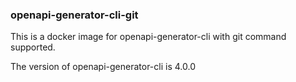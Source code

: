 ### openapi-generator-cli-git

This is a docker image for openapi-generator-cli with git command supported.

The version of openapi-generator-cli is 4.0.0
